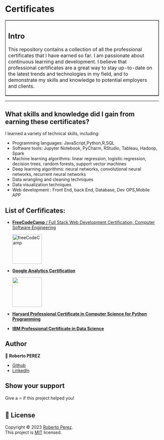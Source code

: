# Certificates
 
<table border=1 cellpadding=10><tr><td>  

## Intro 

This repository contains a collection of all the professional certificates that I have earned so far. I am passionate about continuous learning and development. 
I believe that professional certificates are a great way to stay up-to-date on the latest trends and technologies in my field, and to demonstrate my skills and knowledge to potential employers and clients.  

</td></tr></table>

---

## What skills and knowledge did I gain from earning these certificates?

I learned a variety of technical skills, including:

- Programming languages: JavaScript,Python,R,SQL
- Software tools: Jupyter Notebook, PyCharm, RStudio, Tableau, Hadoop, Spark
- Machine learning algorithms: linear regression, logistic regression, decision trees, random forests, support vector machines
- Deep learning algorithms: neural networks, convolutional neural networks, recurrent neural networks
- Data wrangling and cleaning techniques
- Data visualization techniques
- Web development : Front End, back End, Database, Dev OPS,Mobile APP

## List of Cerfificates:
- [**FreeCodeCamp** / Full Stack Web Development Certification, Computer Software Engineering](https://github.com/PeJiR/freeCodeCamp-Full-Stack-Web-Development-Certification-Computer-Software-Engineering/tree/main)
 
    <img src="https://media.licdn.com/dms/image/C4E0BAQGLKj3JHcof0w/company-logo_100_100/0/1630639684997/free_code_camp_logo?e=1720051200&amp;v=beta&amp;t=F-tTN1M2eWyeNoUGxWhQJrysRrQonck2PJJUxEpaf4c" loading="lazy" alt="freeCodeCamp" id="ember242" class="ivm-view-attr__img--centered EntityPhoto-square-6   evi-image lazy-image ember-view" width="96" height="96">

- [**Google Analytics Certification**](https://github.com/PeJiR/Diplomes-Certifications/blob/main/Google/Google%20Analytics%20Certification%20_%20Google.pdf)
  
   <img alt="" width="96" height="96" srcset="https://storage.googleapis.com/exceedlms-external-uploads-production/uploads/categories/pictures/6434/w550/google-analytics-topic-card.png?GoogleAccessId=GOOG1EIO7LXRUFV35UXSWKJ3AWMYHZUVNMYIAMGSBIFYEF2AMYYAY4Y4Y5PKA&amp;Signature=bJkYcN%2FL0YehQoqMYFcBuV%2FVLlw%3D&amp;Expires=1711730939 550w, https://storage.googleapis.com/exceedlms-external-uploads-production/uploads/categories/pictures/6434/w800/google-analytics-topic-card.png?GoogleAccessId=GOOG1EIO7LXRUFV35UXSWKJ3AWMYHZUVNMYIAMGSBIFYEF2AMYYAY4Y4Y5PKA&amp;Signature=M8kiiYJe9rKmCHUBubh8pZHU2ro%3D&amp;Expires=1711730939 800w, https://storage.googleapis.com/exceedlms-external-uploads-production/uploads/categories/pictures/6434/w1100/google-analytics-topic-card.png?GoogleAccessId=GOOG1EIO7LXRUFV35UXSWKJ3AWMYHZUVNMYIAMGSBIFYEF2AMYYAY4Y4Y5PKA&amp;Signature=fjGCObiV4%2BjOeu0gW9elHKcCokI%3D&amp;Expires=1711730939 1100w, https://storage.googleapis.com/exceedlms-external-uploads-production/uploads/categories/pictures/6434/w1600/google-analytics-topic-card.png?GoogleAccessId=GOOG1EIO7LXRUFV35UXSWKJ3AWMYHZUVNMYIAMGSBIFYEF2AMYYAY4Y4Y5PKA&amp;Signature=EuRa6aZgCmyPQ3UCRt9zBCBUS1M%3D&amp;Expires=1711730939 1600w" src="https://storage.googleapis.com/exceedlms-external-uploads-production/uploads/categories/pictures/6434/w550/google-analytics-topic-card.png?GoogleAccessId=GOOG1EIO7LXRUFV35UXSWKJ3AWMYHZUVNMYIAMGSBIFYEF2AMYYAY4Y4Y5PKA&amp;Signature=bJkYcN%2FL0YehQoqMYFcBuV%2FVLlw%3D&amp;Expires=1711730939">
  
- [**Harvard Professional Certificate in Computer Science for Python Programming**](https://github.com/PeJiR/Harvard-s-Professional-Certificate-in-Computer-Science-for-Python-Programming.git)
- [**IBM Professional Certificate in Data Science**](https://www.credly.com/badges/b6ff321b-f624-462b-ab0d-bdfe37d15813/linked_in_profile)




## Author

👤 **Roberto PEREZ**

<!--- 
* [Website](https://pejir.github.io/robertoportfolio.io/ )
* [Twitter](https://twitter.com/pejir)--->
* [Github](https://github.com/pejir)
* [LinkedIn](https://linkedin.com/in/pejir)

<!---
## 🤝 Contributing

Contributions, issues and feature requests are welcome!<br />Feel free to check [issues page](pejir). You can also take a look at the [contributing guide](pejir).
---> 
 
## Show your support

Give a ⭐️ if this project helped you!

<!---
<a href="https://www.patreon.com/pejir">
  <img src="https://c5.patreon.com/external/logo/become_a_patron_button@2x.png" width="160">
</a>
--->

## 📝 License

Copyright © 2023 [Roberto Perez](https://github.com/PeJiR).<br />
This project is [MIT](https://opensource.org/license/mit/) licensed.
